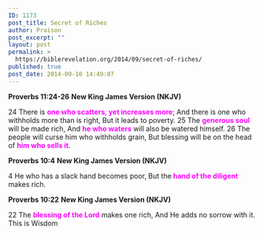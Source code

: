 ```yaml
---
ID: 1173
post_title: Secret of Riches
author: Praison
post_excerpt: ""
layout: post
permalink: >
  https://biblerevelation.org/2014/09/secret-of-riches/
published: true
post_date: 2014-09-10 14:49:07
---
```

<strong>Proverbs 11:24-26</strong>
<strong>New King James Version (NKJV)</strong>

24 There is <span style="color: #ff00ff;"><strong>one who scatters, yet increases more</strong></span>;
And there is one who withholds more than is right,
But it leads to poverty.
25 The <span style="color: #ff00ff;"><strong>generous soul</strong></span> will be made rich,
And <span style="color: #ff00ff;"><strong>he who waters</strong></span> will also be watered himself.
26 The people will curse him who withholds grain,
But blessing will be on the head of <span style="color: #ff00ff;"><strong>him who sells it</strong></span>.

<strong>Proverbs 10:4</strong>
<strong> New King James Version (NKJV)</strong>

4 He who has a slack hand becomes poor,
But the<span style="color: #ff00ff;"><strong> hand of the diligent</strong></span> makes rich.

<strong>Proverbs 10:22</strong>
<strong> New King James Version (NKJV)</strong>

22 The <span style="color: #ff00ff;"><strong>blessing of the Lord</strong></span> makes one rich,
And He adds no sorrow with it.
This is Wisdom

&nbsp;